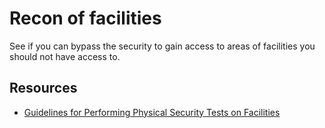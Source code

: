 # Recon of facilities

See if you can bypass the security to gain access to areas of facilities you should not have
access to.

## Resources

* [Guidelines for Performing Physical Security Tests on Facilities](https://hack.technoherder.com/guidelines-for-performing-physical-security-tests-on-facilities/)